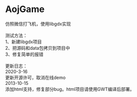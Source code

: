 AojGame
=======
仿照微信打飞机，使用libgdx实现<br>
<br>
测试方法：<br>
1、新建libgdx项目<br>
2、把源码和data包拷贝到项目中<br>
3、修复简单的报错<br>
<br>
更新日志：<br>
2020-3-16<br>
更新开源许可，取消在线demo<br>
2013-10-15<br>
添加html支持，修复部分bug。html项目请使用GWT编译后部署。<br>
